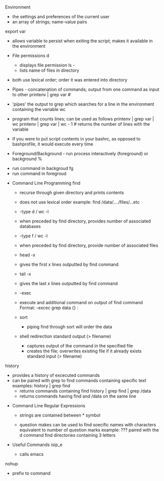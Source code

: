 Environment 
- the settings and preferences of the current user
- an array of strings; name-value pairs

export var 
- allows variable to persist when exiting the script; makes it available in the environment

* File permissions
d
  - displays file permission
ls -
  - lists name of files in directory
* both use lexical order; order it was entered into directory

* Pipes - concatenation of commands; output from one command as input to other
printenv | grep var # 
- 'pipes' the output to grep which searches for a line in the environment containing the variable
wc
- program that counts lines; can be used as follows
  printenv | grep var | wc
  printenv | grep var | wc - 1 # returns the number of lines with the variable

- if you were to put script contents in your bashrc, as opposed to bashprofile, it would execute every time


* Foreground/Background - run process interactively (foreground) or background
%
- run command in backgroud
fg
- run command in foregroud


* Command Line Programming
find
  - recurse through given directory and prints contents
  - does not use lexical order
  example: find /data/..../files/...etc

  - -type d / wc -l
   - when preceded by find directory, provides number of associated databases 
  - -type f / wc -l
   - when preceded by find directory, provide number of associated files

  - head -x
   - gives the first x lines outputted by find command
  - tail -x
   - gives the last x lines outputted by find command

  - -exec
   - execute and additional command on output of find command
     Format: -excec grep data {} \:

  - sort
    - piping find through sort will order the data

  - shell redirection
    standard output (> filename)
      - captures output of the command in the specified file
      - creates the file; overwrites existing file if it already exists
    standard input (> filename)

history
 - provides a history of excecuted commands
 - can be paired with grep to find commands containing specific text
  examples:
  history | grep find
    - returns commands containing find
  history | grep find | grep /data
    - returns commands having find and /data on the same line

* Command Line Regular Expressions
  - strings are contained between * symbol
  
  - question makes can be used to find soecific names with characters equivalent to number of question marks
  example: ??? paired with the d command find directories containing 3 letters

* Useful Commands
isip_e
  - calls emacs

nohup
  - prefix to command 

